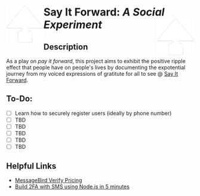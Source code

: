 # <img align="left" src="https://github.com/ykeza/Say-It-Forward/blob/main/img/Hypewards.png?raw=true"> Say It Forward: *A Social Experiment*  <img align="right" src="https://github.com/ykeza/Say-It-Forward/blob/main/img/Hypewards.png?raw=true">


## **Description**
As a play on *pay it forward*, this project aims to exhibit the positive ripple effect that people have on people's lives by documenting the expotential journey from my voiced expressions of gratitute for all to see @ [Say It Forward](https://www.hypewards.com/sayitforward).

## **To-Do:**
- [ ] Learn how to securely register users (ideally by phone number)
- [ ] TBD
- [ ] TBD
- [ ] TBD
- [ ] TBD
- [ ] TBD

## **Helpful Links**
- [MessageBird Verify Pricing](https://developers.messagebird.com/quickstarts/pricingapi/list-outbound-sms-prices/)
- [Build 2FA with SMS using Node.js in 5 minutes](https://www.youtube.com/watch?v=6wrThyJi7lo)